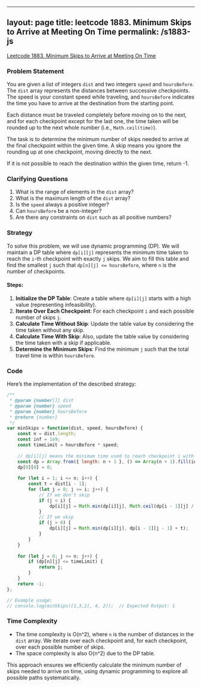 
---
layout: page
title: leetcode 1883. Minimum Skips to Arrive at Meeting On Time
permalink: /s1883-js
---
[Leetcode 1883. Minimum Skips to Arrive at Meeting On Time](https://algoadvance.github.io/algoadvance/l1883)
### Problem Statement
You are given a list of integers `dist` and two integers `speed` and `hoursBefore`. The `dist` array represents the distances between successive checkpoints. The speed is your constant speed while traveling, and `hoursBefore` indicates the time you have to arrive at the destination from the starting point.

Each distance must be traveled completely before moving on to the next, and for each checkpoint except for the last one, the time taken will be rounded up to the next whole number (i.e., `Math.ceil(time)`).

The task is to determine the minimum number of skips needed to arrive at the final checkpoint within the given time. A skip means you ignore the rounding up at one checkpoint, moving directly to the next.

If it is not possible to reach the destination within the given time, return -1.

### Clarifying Questions
1. What is the range of elements in the `dist` array?
2. What is the maximum length of the `dist` array?
3. Is the `speed` always a positive integer?
4. Can `hoursBefore` be a non-integer?
5. Are there any constraints on `dist` such as all positive numbers?

### Strategy
To solve this problem, we will use dynamic programming (DP). We will maintain a DP table where `dp[i][j]` represents the minimum time taken to reach the `i`-th checkpoint with exactly `j` skips. We aim to fill this table and find the smallest `j` such that `dp[n][j] <= hoursBefore`, where `n` is the number of checkpoints.

#### Steps:
1. **Initialize the DP Table**: Create a table where `dp[i][j]` starts with a high value (representing infeasibility).
2. **Iterate Over Each Checkpoint**: For each checkpoint `i` and each possible number of skips `j`.
3. **Calculate Time Without Skip**: Update the table value by considering the time taken without any skip.
4. **Calculate Time With Skip**: Also, update the table value by considering the time taken with a skip if applicable.
5. **Determine the Minimum Skips**: Find the minimum `j` such that the total travel time is within `hoursBefore`.

### Code
Here’s the implementation of the described strategy:

```javascript
/**
 * @param {number[]} dist
 * @param {number} speed
 * @param {number} hoursBefore
 * @return {number}
 */
var minSkips = function(dist, speed, hoursBefore) {
    const n = dist.length;
    const inf = 1e9;
    const timeLimit = hoursBefore * speed;
    
    // dp[i][j] means the minimum time used to reach checkpoint i with exactly j skips
    const dp = Array.from({ length: n + 1 }, () => Array(n + 1).fill(inf));
    dp[0][0] = 0;
    
    for (let i = 1; i <= n; i++) {
        const t = dist[i - 1];
        for (let j = 0; j <= i; j++) {
            // If we don't skip 
            if (j < i) {
                dp[i][j] = Math.min(dp[i][j], Math.ceil(dp[i - 1][j] / speed) * speed + t);
            }
            // If we skip
            if (j > 0) {
                dp[i][j] = Math.min(dp[i][j], dp[i - 1][j - 1] + t);
            }
        }
    }
    
    for (let j = 0; j <= n; j++) {
        if (dp[n][j] <= timeLimit) {
            return j;
        }
    }
    return -1;
};

// Example usage:
// console.log(minSkips([1,3,2], 4, 2));  // Expected Output: 1
```

### Time Complexity
- The time complexity is O(n^2), where `n` is the number of distances in the `dist` array. We iterate over each checkpoint and, for each checkpoint, over each possible number of skips.
- The space complexity is also O(n^2) due to the DP table.

This approach ensures we efficiently calculate the minimum number of skips needed to arrive on time, using dynamic programming to explore all possible paths systematically.